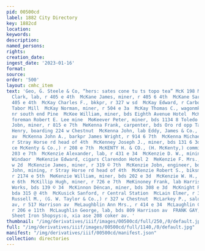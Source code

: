 ```yaml
---
pid: 00500cd
label: 1882 City Directory
key: 1882cd
location: 
keywords: 
description: 
named_persons: 
rights: 
creation_date: 
ingest_date: '2023-01-16'
format: 
source: 
order: '500'
layout: cmhc_item
text: 'Geo, G. Steele & Co, “hers: sates cone tu ts topo tea” McK 198 MeL  McKane
  Clark, lab, r 405 e 4th  McKane James, miner, r 405 6 4th  McKane Sarah Mre., r
  405 e 4th  McKay Charles F., bkkpr, r 327 w sd  McKay Edward, r Carbonate Hill near
  Tabor Mill  McKay Norman, miner, r 504 e 3a  McKay Thomas C., wagonmkr C. Leitzmann,
  nr south end Pine  McKee William, miner, bds Eighth Avenue Hotel  McKeen Henry,
  foreman Robert E. Lee mine  MoKeever Peter, miner, bds 1134 8 Toledo av  MoKelvey
  Jobn, miner, r 815 e 7th  MeKenna Frank, carpenter, bds Oro rd opp Tabor Stamp Mill  McKenna
  Henry, boarding 224 w Chestnut  McKenna John, lab Eddy, James & Co., r 142 8 Toledo
  av  McKenna John A., barkpr James Wright, r 914 6 7th  McKenna Michael P., miner,
  r Stray Horse rd head of 4th  McKenney Joseph J., miner, bds 131 6 3d  MeKenty Hiram,
  ce McKenty & Co.,) r 208 e 7th  McKENTY H. & CO., (H. McKenty,) commission and storage,
  203 e 7th  McKenzie Alexander, lab, r 431 e 34  McKenzie D. W., mining, bds Hotel
  Windaor  MeKenzie Edward, cigars Clarendon Hotel 2  MeKenzie F. Mrs., saloon 110
  w 2d  McKenzie James, miner, r 319 © 7th  McKenzie Jobn, engineer, bds 412 e 4th  McKenzie
  John, mining, r Stray Horse rd head of 4th  McKenzie Robert S., biksmith 141 e 5th,
  r 2174 e 5th  MeKenzie William, miner, bds 202 e 3d  McKenzie W. H., tailor 3064
  e 6th  McKillip Hugh, miner, r 726 e 7th  MeKinoney Frank, lab Harrison Reduction
  Works, bds 139 © 34  McKinnon Déncan, miner, bds 308 e 3d  McKnight Richard, miner,
  bda 315 @ 4th  McKusick Sanford, r Central Station  McLain Elmer, r 327 w Chestnut  McLain
  Russell M., (G. W. Taylor & Co.,) r 327 w Chestnut  McLarkey P., saloon 513 Harrison
  av, r 517 Harrison av  MeLaughblin Ann Mrs., r 414 e 34  McLaughlin Charles, lab,
  r 206 e 11th  McLaughlin George, lab, bds 809 Harrison av  FRANK GAY,  Boiler and
  Sheet Iron Shopsys:o, xia ase 208 coker av. '
thumbnail: "/img/derivatives/iiif/images/00500cd/full/250,/0/default.jpg"
full: "/img/derivatives/iiif/images/00500cd/full/1140,/0/default.jpg"
manifest: "/img/derivatives/iiif/00500cd/manifest.json"
collection: directories
---
```

